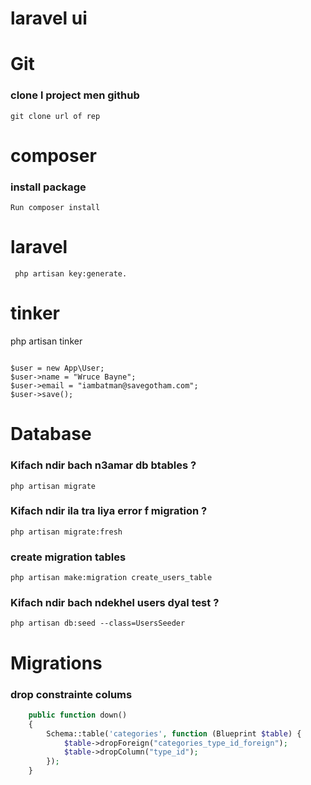 

# laravel ui 


# Git

### clone l project men github

```
git clone url of rep
```
# composer

### install package 

```
Run composer install
```


# laravel
```
 php artisan key:generate.
```

# tinker
php artisan tinker
```
  
$user = new App\User;
$user->name = "Wruce Bayne";
$user->email = "iambatman@savegotham.com";
$user->save(); 
```

# Database

### Kifach ndir bach n3amar db btables ?
```
php artisan migrate
```

### Kifach ndir ila tra liya error f migration ?
```
php artisan migrate:fresh
```
### create migration tables 
```
php artisan make:migration create_users_table
```

### Kifach ndir bach ndekhel users dyal test ?
```
php artisan db:seed --class=UsersSeeder
```

# Migrations
### drop constrainte colums

```php
    public function down()
    {
        Schema::table('categories', function (Blueprint $table) {
            $table->dropForeign("categories_type_id_foreign");
            $table->dropColumn("type_id");
        });
    }
```

